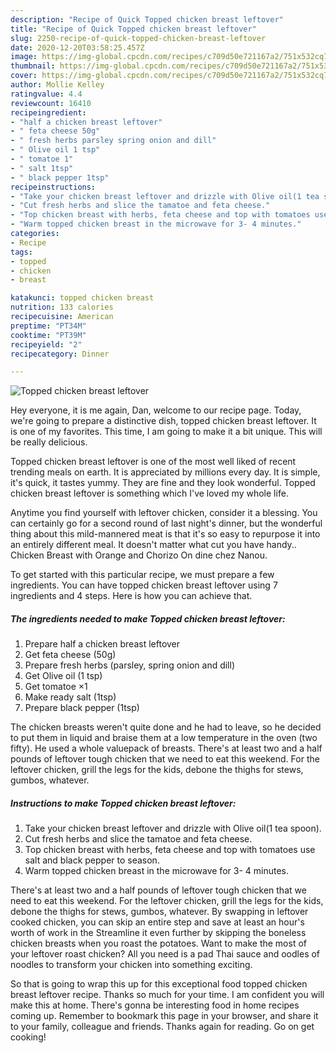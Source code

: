 ```yaml
---
description: "Recipe of Quick Topped chicken breast leftover"
title: "Recipe of Quick Topped chicken breast leftover"
slug: 2250-recipe-of-quick-topped-chicken-breast-leftover
date: 2020-12-20T03:58:25.457Z
image: https://img-global.cpcdn.com/recipes/c709d50e721167a2/751x532cq70/topped-chicken-breast-leftover-recipe-main-photo.jpg
thumbnail: https://img-global.cpcdn.com/recipes/c709d50e721167a2/751x532cq70/topped-chicken-breast-leftover-recipe-main-photo.jpg
cover: https://img-global.cpcdn.com/recipes/c709d50e721167a2/751x532cq70/topped-chicken-breast-leftover-recipe-main-photo.jpg
author: Mollie Kelley
ratingvalue: 4.4
reviewcount: 16410
recipeingredient:
- "half a chicken breast leftover"
- " feta cheese 50g"
- " fresh herbs parsley spring onion and dill"
- " Olive oil 1 tsp"
- " tomatoe 1"
- " salt 1tsp"
- " black pepper 1tsp"
recipeinstructions:
- "Take your chicken breast leftover and drizzle with Olive oil(1 tea spoon)."
- "Cut fresh herbs and slice the tamatoe and feta cheese."
- "Top chicken breast with herbs, feta cheese and top with tomatoes use salt and black pepper to season."
- "Warm topped chicken breast in the microwave for 3- 4 minutes."
categories:
- Recipe
tags:
- topped
- chicken
- breast

katakunci: topped chicken breast 
nutrition: 133 calories
recipecuisine: American
preptime: "PT34M"
cooktime: "PT39M"
recipeyield: "2"
recipecategory: Dinner

---
```



![Topped chicken breast leftover](https://img-global.cpcdn.com/recipes/c709d50e721167a2/751x532cq70/topped-chicken-breast-leftover-recipe-main-photo.jpg)

Hey everyone, it is me again, Dan, welcome to our recipe page. Today, we're going to prepare a distinctive dish, topped chicken breast leftover. It is one of my favorites. This time, I am going to make it a bit unique. This will be really delicious.

Topped chicken breast leftover is one of the most well liked of recent trending meals on earth. It is appreciated by millions every day. It is simple, it's quick, it tastes yummy. They are fine and they look wonderful. Topped chicken breast leftover is something which I've loved my whole life.

Anytime you find yourself with leftover chicken, consider it a blessing. You can certainly go for a second round of last night&#39;s dinner, but the wonderful thing about this mild-mannered meat is that it&#39;s so easy to repurpose it into an entirely different meal. It doesn&#39;t matter what cut you have handy.. Chicken Breast with Orange and Chorizo On dine chez Nanou.


To get started with this particular recipe, we must prepare a few ingredients. You can have topped chicken breast leftover using 7 ingredients and 4 steps. Here is how you can achieve that.

<!--inarticleads1-->

##### The ingredients needed to make Topped chicken breast leftover:

1. Prepare half a chicken breast leftover
1. Get  feta cheese (50g)
1. Prepare  fresh herbs (parsley, spring onion and dill)
1. Get  Olive oil (1 tsp)
1. Get  tomatoe ×1
1. Make ready  salt (1tsp)
1. Prepare  black pepper (1tsp)


The chicken breasts weren&#39;t quite done and he had to leave, so he decided to put them in liquid and braise them at a low temperature in the oven (two fifty). He used a whole valuepack of breasts. There&#39;s at least two and a half pounds of leftover tough chicken that we need to eat this weekend. For the leftover chicken, grill the legs for the kids, debone the thighs for stews, gumbos, whatever. 

<!--inarticleads2-->

##### Instructions to make Topped chicken breast leftover:

1. Take your chicken breast leftover and drizzle with Olive oil(1 tea spoon).
1. Cut fresh herbs and slice the tamatoe and feta cheese.
1. Top chicken breast with herbs, feta cheese and top with tomatoes use salt and black pepper to season.
1. Warm topped chicken breast in the microwave for 3- 4 minutes.


There&#39;s at least two and a half pounds of leftover tough chicken that we need to eat this weekend. For the leftover chicken, grill the legs for the kids, debone the thighs for stews, gumbos, whatever. By swapping in leftover cooked chicken, you can skip an entire step and save at least an hour&#39;s worth of work in the Streamline it even further by skipping the boneless chicken breasts when you roast the potatoes. Want to make the most of your leftover roast chicken? All you need is a pad Thai sauce and oodles of noodles to transform your chicken into something exciting. 

So that is going to wrap this up for this exceptional food topped chicken breast leftover recipe. Thanks so much for your time. I am confident you will make this at home. There's gonna be interesting food in home recipes coming up. Remember to bookmark this page in your browser, and share it to your family, colleague and friends. Thanks again for reading. Go on get cooking!
